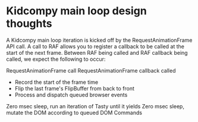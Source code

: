 # Kidcompy main loop design thoughts

A Kidcompy main loop iteration is kicked off by the RequestAnimationFrame API call.  A call to RAF allows you to
register a callback to be called at the start of the next frame.  Between RAF being called and RAF callback being 
called, we expect the following to occur:

RequestAnimationFrame call
RequestAnimationFrame callback called

 * Record the start of the frame time
 * Flip the last frame's FlipBuffer from back to front
 * Process and dispatch queued browser events

Zero msec sleep, run an iteration of Tasty until it yields 
Zero msec sleep, mutate the DOM according to queued DOM Commands




